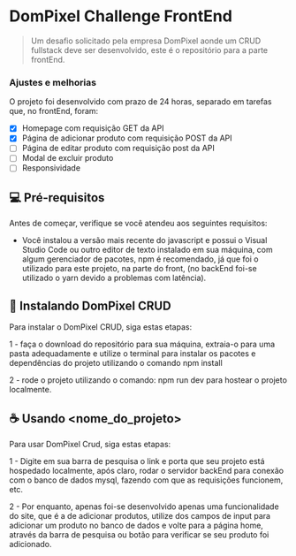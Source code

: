 # DomPixel Challenge FrontEnd

> Um desafio solicitado pela empresa DomPixel aonde um CRUD fullstack deve ser desenvolvido, este é o repositório para a parte frontEnd.

### Ajustes e melhorias

O projeto foi desenvolvido com prazo de 24 horas, separado em tarefas que, no frontEnd, foram:

- [x] Homepage com requisição GET da API
- [x] Página de adicionar produto com requisição POST da API
- [ ] Página de editar produto com requisição post da API
- [ ] Modal de excluir produto
- [ ] Responsividade

## 💻 Pré-requisitos

Antes de começar, verifique se você atendeu aos seguintes requisitos:
<!---Estes são apenas requisitos de exemplo. Adicionar, duplicar ou remover conforme necessário--->
* Você instalou a versão mais recente do javascript e possui o Visual Studio Code ou outro editor de texto instalado em sua máquina, com algum gerenciador de pacotes, npm é recomendado, já que foi o utilizado para este projeto, na parte do front, (no backEnd foi-se utilizado o yarn devido a problemas com latência).

## 🚀 Instalando DomPixel CRUD

Para instalar o DomPixel CRUD, siga estas etapas:

1 - faça o download do repositório para sua máquina, extraia-o para uma pasta adequadamente e utilize o terminal para instalar os pacotes e dependências do projeto utilizando o comando npm install

2 - rode o projeto utilizando o comando: npm run dev para hostear o projeto localmente.

## ☕ Usando <nome_do_projeto>

Para usar DomPixel Crud, siga estas etapas:

1 - Digite em sua barra de pesquisa o link e porta que seu projeto está hospedado localmente, após claro, rodar o servidor backEnd para conexão com o banco de dados mysql, fazendo com que as requisições funcionem, etc.

2 - Por enquanto, apenas foi-se desenvolvido apenas uma funcionalidade do site, que é a de adicionar produtos, utilize dos campos de input para adicionar um produto no banco de dados e volte para a página home, através da barra de pesquisa ou botão para verificar se seu produto foi adicionado.



